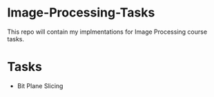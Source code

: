 # Image-Processing-Tasks
This repo will contain my implmentations for Image Processing course tasks.

# Tasks
  - Bit Plane Slicing
